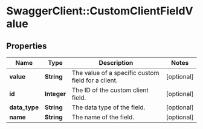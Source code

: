 # SwaggerClient::CustomClientFieldValue

## Properties
Name | Type | Description | Notes
------------ | ------------- | ------------- | -------------
**value** | **String** | The value of a specific custom field for a client. | [optional] 
**id** | **Integer** | The ID of the custom client field. | [optional] 
**data_type** | **String** | The data type of the field. | [optional] 
**name** | **String** | The name of the field. | [optional] 


